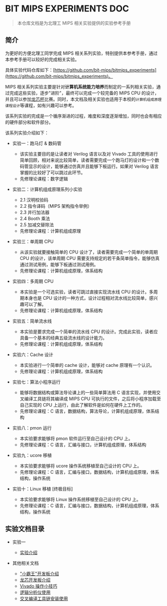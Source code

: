 # BIT MIPS EXPERIMENTS DOC

> 本仓库文档是为北理工 MIPS 相关实验提供的实验参考手册

## 简介

为更好的方便北理工同学完成 MIPS 相关系列实验，特别提供本参考手册，通过本参考手册可以较好的完成相关实验。

具体实验代码仓库如下：[https://github.com/bit-mips/bitmips_experiments](https://github.com/bit-mips/bitmips_experiments)。

MIPS 相关系列实验主要是针对**计算机系统能力培养**而制定的一系列相关实验，通过完成这些实验，逐步"进阶"，最终可以完成一个较完备的 MIPS CPU 的设计，并且可以参加[龙芯杯](http://www.nscscc.org/)比赛。同时，本文档及相关实验也适用于本校的`计算机组成原理课程设计`等课程，如有兴趣可以参考。

该系列实验的完成是一个循序渐进的过程，难度和深度逐渐增加，同时也会有相应的硬件部分和软件部分。

该系列实验介绍如下：

- 实验一：跑马灯 & 数码管
    - 该实验主要目的是让读者对 Verilog 语言以及对 Vivado 工具的使用进行简单回顾，相对来说比较简单，读者需要完成一个跑马灯的设计和一个数码管显示的设计，能够通过仿真并且能够下板运行。如果对 Verilog 语言掌握的比较好了可以跳过此环节。
    - 先修理论课程：数字逻辑

- 实验二：计算机组成原理系列小实验
    - 2.1 汉明校验码
    - 2.2 指令译码（MIPS 架构指令举例）
    - 2.3 并行加法器
    - 2.4 Booth 乘法
    - 2.5 加减交替除法
    - 先修理论课程：计算机组成原理

- 实验三：单周期 CPU
    - 从该实验就要接触简单的 CPU 设计了，读者需要完成一个简单的单周期 CPU 的设计，该单周期 CPU 需要支持规定的若干条简单指令，能够仿真通过测试用例，能够下板通过测试用例。
    - 先修理论课程：计算机组成原理，体系结构

- 实验四：多周期 CPU
    - 本实验是一个可选实验，读者可跳过直接实现流水线 CPU 的设计。多周期本身也是 CPU 设计的一种方式，设计过程相对流水线比较简单，感兴趣可以了解。
    - 先修理论课程：计算机组成原理，体系结构

- 实验五：简单流水线
    - 本实验是要求完成一个简单的流水线 CPU 的设计。完成此实验，读者应具备一个基本的经典五级流水线的设计能力。
    - 先修理论课程：计算机组成原理，体系结构

- 实验六：Cache 设计
    - 本实验进行一个简单的 cache 设计，能够对 cache 原理有一个认识。
    - 先修理论课程：计算机组成原理，体系结构

- 实验七：算法小程序运行
    - 能够将数据结构或算法导论课上的一些简单算法用 C 语言实现，并使用交叉编译工具链将其编译成 MIPS CPU 可执行的文件，之后将小程序加载至自己实现的 CPU 上运行，由此了解软件是如何在硬件上工作的。
    - 先修理论课程：C 语言，数据结构，算法导论，计算机组成原理，体系结构

- 实验八：pmon 运行
    - 本实验要求能够将 pmon 软件运行至自己设计的 CPU 上。
    - 先修理论课程：C 语言，汇编与接口，计算机组成原理，体系结构

- 实验九：ucore 移植
    - 本实验要求能够将 ucore 操作系统移植至自己设计的 CPU 上。
    - 先修理论课程：C 语言，汇编与接口，数据结构，计算机组成原理，体系结构，操作系统

- 实验十：Linux 移植 [终极目标]
    - 本实验要求能够将 Linux 操作系统移植至自己设计的 CPU 上。
    - 先修理论课程：C 语言，汇编与接口，数据结构，计算机组成原理，体系结构，操作系统

<!-- 9. 实验九：完备 soc 设计
    - 本实验要求能够自己设计一个 soc 与自实现 cpu 形成一个硬件系统，不使用龙芯提供的 soc，最终还能运行起操作系统。
    - 先修理论课程： C 语言，汇编与接口，数据结构，体系结构，计算机组成原理，操作系统 -->

## 实验文档目录

- 实验一
    - [实验介绍](./lab1/introduction.md)


- 其他相关文档
    - ["小霸王"开发板介绍]()
    - [龙芯开发板介绍]()
    - [Vivado 操作小技巧]()
    - [逻辑分析仪使用]()
    - [交叉编译工具链安装使用]()

## 

